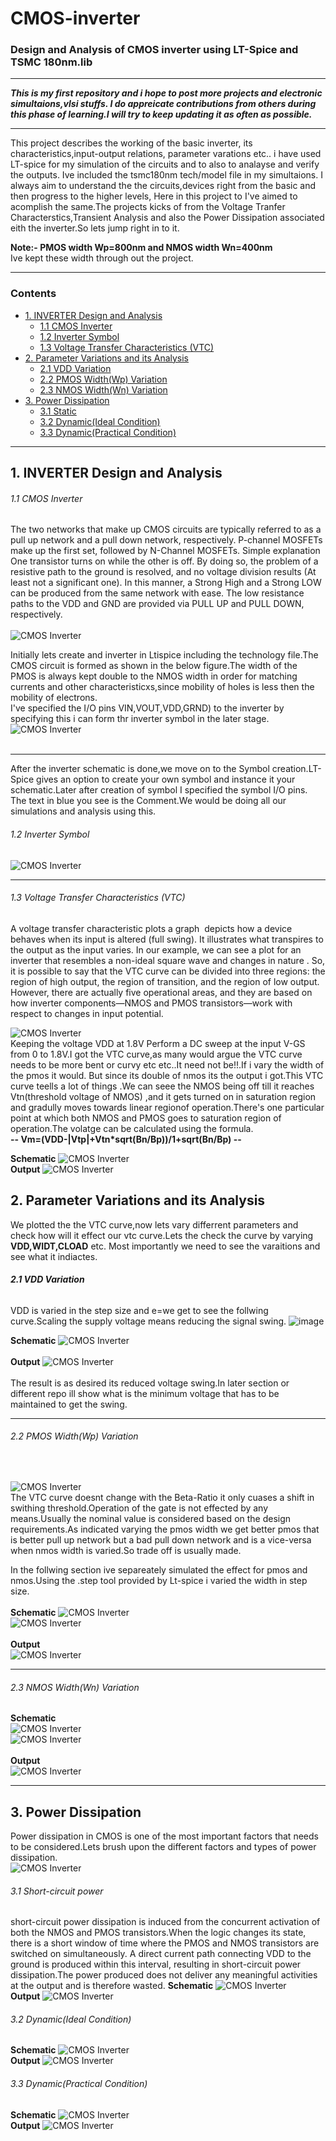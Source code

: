 # CMOS-inverter
### Design and Analysis of CMOS inverter using LT-Spice and TSMC 180nm.lib
***
***This is my first repository and i hope to post more projects and electronic simultaions,vlsi stuffs. I do appreicate contributions from others during this phase of learning.I will try to keep updating it as often as possible.***
***

This project describes the working of the basic inverter, its characteristics,input-output relations, parameter varations etc.. i have used LT-spice for my simulation of the circuits and to also to analayse and verify the outputs. Ive included the tsmc180nm tech/model file in my simultaions.
I always aim to understand the the circuits,devices right from the basic and then progress to the higher levels, Here in this project to I've aimed to acomplish the same.The projects kicks of from the Voltage Tranfer Characterstics,Transient Analysis and also the Power Dissipation associated eith the inverter.So lets jump right in to it.

**Note:-
      PMOS width Wp=800nm and NMOS width Wn=400nm**<br />
      Ive kept these width through out the project.
***
### Contents

- [ 1. INVERTER Design and Analysis ](#1-INVERTER-Design-and-Analysis)
  - [1.1 CMOS Inverter](#11-CMOS-Inverter)
  - [1.2 Inverter Symbol](#12-Inverter-Symbol)
  - [1.3 Voltage Transfer Characteristics (VTC)](#13-Voltage-Transfer-Characteristics-(VTC))
- [2. Parameter Variations and its Analysis](#2-Parameter-Variations-and-its-Analysis)
  - [2.1 VDD Variation](#21-VDD-Variation)
  - [2.2 PMOS Width(Wp) Variation](#22-PMOS-Width(Wp)-Variation)
  - [2.3 NMOS Width(Wn) Variation](#23-NMOS-Width(Wn)-Variation)
- [3. Power Dissipation](#3-Power-Dissipation)
  - [3.1 Static](#31-Static)
  - [3.2 Dynamic(Ideal Condition)](#32-Dynamic(Ideal-Condition))
  - [3.3 Dynamic(Practical Condition)](#33-Dynamic(Practical-Condition))
***

## 1. INVERTER Design and Analysis
###### 1.1 CMOS Inverter
The two networks that make up CMOS circuits are typically referred to as a pull up network and a pull down network, respectively. P-channel MOSFETs make up the first set, followed by N-Channel MOSFETs. Simple explanation One transistor turns on while the other is off. By doing so, the problem of a resistive path to the ground is resolved, and no voltage division results (At least not a significant one). In this manner, a Strong High and a Strong LOW can be produced from the same network with ease. The low resistance paths to the VDD and GND are provided via PULL UP and PULL DOWN, respectively.<br />
<br />
![CMOS Inverter](./Images/TheoryImages/cmos_inverter.png)<br>

Initially lets create and inverter in Ltispice including the technology file.The CMOS circuit is formed as shown in the below figure.The width of the PMOS is always kept double to the NMOS width in order for matching currents and other characteristicxs,since mobility of holes is less then the mobility of electrons.<br />
I've specified the I/O pins VIN,VOUT,VDD,GRND) to the inverter by specifying this i can form thr inverter symbol in the later stage.<br />
![CMOS Inverter](./Images/CMOS-Inverter.png)<br>
<br />
***
After the inverter schematic is done,we move on to the Symbol creation.LT-Spice gives an option to create your own symbol and instance it your schematic.Later after creation of symbol I specified the symbol I/O pins. The text in blue you see is the Comment.We would be doing all our simulations and analysis using this.<br />
###### 1.2 Inverter Symbol
![CMOS Inverter](./Images/Inverter-Symbol.png)<br>
***
###### 1.3 Voltage Transfer Characteristics (VTC)
A voltage transfer characteristic plots a graph  depicts how a device behaves when its input is altered (full swing). It illustrates what transpires to the output as the input varies. In our example, we can see a plot for an inverter that resembles a non-ideal square wave and changes in nature . So, it is possible to say that the VTC curve can be divided into three regions: the region of high output, the region of transition, and the region of low output. However, there are actually five operational areas, and they are based on how inverter components—NMOS and PMOS transistors—work with respect to changes in input potential.<br />

![CMOS Inverter](./Images/TheoryImages/vtc.avif)<br>
Keeping the voltage VDD at 1.8V Perform a DC sweep at the input V-GS from 0 to 1.8V.I got the VTC curve,as many would argue the VTC curve needs to be more bent or curvy etc etc..It need not be!!.If i vary the width of the pmos it would. But since its double of nmos its the output i got.This VTC curve teells a lot of things .We can seee the NMOS being off till it reaches Vtn(threshold voltage of NMOS) ,and it gets turned on in saturation region and gradully moves towards linear regionof operation.There's one particular point at which both NMOS and PMOS goes to saturation region of operation.The volatge can be calculated using the formula.<br />
      **-- Vm=(VDD-|Vtp|+Vtn*sqrt(Bn/Bp))/1+sqrt(Bn/Bp) --**
               
**Schematic**
![CMOS Inverter](./Images/DC-VTC.png)<br>
**Output**
![CMOS Inverter](./Images/DC-VTC_OP.png)<br>


## 2. Parameter Variations and its Analysis
We plotted the the VTC curve,now lets vary differrent parameters and check how will it effect our vtc curve.Lets the check the curve by varying **VDD,WIDT,CLOAD** etc.
Most importantly we need to see the varaitions and see what it indiactes.
###### **2.1 VDD Variation**
VDD is varied in the step size and e=we get to see the follwing curve.Scaling the supply voltage means reducing the signal swing.
![image](https://user-images.githubusercontent.com/67727794/220587921-f39dd8ee-c171-4f16-ba7e-04ca71d39369.png)

**Schematic**
![CMOS Inverter](./Images/DC_PARAM_VDD.png)<br>
<br />
**Output**
![CMOS Inverter](./Images/DC_PARAM_VDDOP.png)<br>
<br />
The result is as desired its reduced voltage swing.In later section or different repo ill show what is the minimum voltage that has to be maintained to get the swing.<br />

***

###### 2.2 PMOS Width(Wp) Variation
<br />

![CMOS Inverter](./Images/TheoryImages/beta.png)<br>
The VTC curve doesnt change with the Beta-Ratio it only cuases a shift in swithing threshold.Operation of the gate is not effected by any means.Usually the nominal value is considered based on the design requirements.As indicated varying the pmos width we get better pmos that is better pull up network but a bad pull down network and is a vice-versa when nmos width is varied.So trade off is usually made.<br />

In the follwing section ive separeately simulated the effect for pmos and nmos.Using the .step tool provided by Lt-spice i varied the width in step size.<br />
<br />
**Schematic**
![CMOS Inverter](./Images/param_widthp.png)<br>
![CMOS Inverter](./Images/param_invwidthP.png)<br>
<br />
**Output**
<br />
![CMOS Inverter](./Images/param_widthpop.png)<br>
***
###### 2.3 NMOS Width(Wn) Variation
**Schematic**
<br />
![CMOS Inverter](./Images/param_widthN.png)<br>
![CMOS Inverter](./Images/param_invwidthN.png)<br>
<br />
**Output**
<br />
![CMOS Inverter](./Images/param_widthNop.png)<br>
***
## 3. Power Dissipation
Power dissipation in CMOS is one of the most important factors that needs to be considered.Lets brush upon the different factors and types of power dissipation.<br />
![CMOS Inverter](./Images/TheoryImages/Different-power-dissipation-types-in-CMOS-circuits.png)<br>
###### 3.1  Short-circuit power
short-circuit power dissipation is induced from the concurrent activation of both the NMOS and PMOS transistors.When the logic changes its state, there is a short window of time where the PMOS and NMOS transistors are switched on simultaneously. A direct current path connecting VDD to the ground is produced within this interval, resulting in short-circuit power dissipation.The power produced does not deliver any meaningful activities at the output and is therefore wasted.
**Schematic**
![CMOS Inverter](./Images/PWRDISn.png)<br>
**Output**
![CMOS Inverter](./Images/PWRDISnOP.png)<br>

###### 3.2 Dynamic(Ideal Condition)
**Schematic**
![CMOS Inverter](./Images/POWERDISINV.png)<br>
**Output**
![CMOS Inverter](./Images/POWERDISINVOP.png)<br>

###### 3.3 Dynamic(Practical Condition)
**Schematic**
![CMOS Inverter](./Images/POWERDISPRAC.png)<br>
**Output**
![CMOS Inverter](./Images/POWERDISPRACOP.png)<br>
